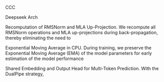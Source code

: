 CCC

Deepseek Arch

Recomputation of RMSNorm and MLA Up-Projection. We recompute all RMSNorm operations and MLA up-projections during back-propagation, thereby eliminating the need to


Exponential Moving Average in CPU. During training, we preserve the Exponential Moving Average (EMA) of the model parameters for early estimation of the model performance



Shared Embedding and Output Head for Multi-Token Prediction. With the DualPipe strategy,
